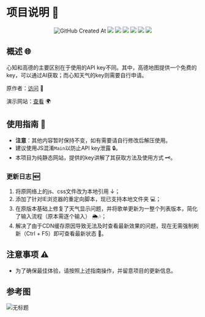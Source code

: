 # 项目说明 📝

<p align="center">
  <!-- 创建日期 --><img alt="GitHub Created At" src="https://img.shields.io/github/created-at/xyz66882/Home?logo=github&label=%E5%88%9B%E5%BB%BA%E6%97%A5%E6%9C%9F">
  <!-- 下载量 --><a href="https://github.com/xyz66882/Home/releases"><img src="https://img.shields.io/github/downloads/xyz66882/Home/total?logo=github&label=%E4%B8%8B%E8%BD%BD%E9%87%8F"></a>
  <!-- 贡献者 --><a href="https://github.com/xyz66882/Home/graphs/contributors"><img src="https://img.shields.io/github/contributors-anon/xyz66882/Home?logo=github&label=%E8%B4%A1%E7%8C%AE%E8%80%85%E8%80%85"></a>
  <!-- 最新版本 --><a href="https://github.com/xyz66882/Home/releases/"><img src="https://img.shields.io/github/release/xyz66882/Home?logo=github&label=%E6%9C%80%E6%96%B0%E7%89%88%E6%AC%A1"></a>
  <!-- 问题数 --><a href="https://github.com/xyz66882/Home/issues"><img src="https://img.shields.io/github/issues-raw/xyz66882/Home?logo=github&label=%E9%97%AE%E9%A2%98"></a>
  <!-- 讨论数 --><a href="https://github.com/xyz66882/Home/discussions"><img src="https://img.shields.io/github/discussions/xyz66882/Home?logo=github&label=%E8%AE%A8%E8%AE%BA"></a>
  <!-- 仓库大小 --><a href="https://github.com/xyz66882/Home"><img src="https://img.shields.io/github/repo-size/xyz66882/Home?logo=github&label=%E4%BB%93%E5%BA%93%E5%A4%A7%E5%B0%8F"></a>
</p>

## 概述 🌐
心知和高德的主要区别在于使用的API key不同。其中，高德地图提供一个免费的key，可以通过AI获取；而心知天气的key则需要自行申请。

原作者：[访问](https://github.com/Edward334) 👤

演示网站：[查看](https://my.bokes.66ghz.com) 🌍

## 使用指南 🔧
- **注意**：其他内容暂时保持不变，如有需要请自行修改后解压使用。
- 建议使用JS混淆`Main`以防止API key泄露 🔒。
- 本项目为纯静态网站，提供的key讲解了其获取方法及使用方式 🗝️。

### 更新日志 🆕
1. 将原网络上的js、css文件改为本地引用 ↓；
2. 添加了针对IE浏览器的重定向脚本，现已支持本地文件夹 💻；
3. 在原版本基础上修复了天气显示问题，并将歌单更新为一整个列表版本，简化了输入流程（原本需逐个输入） 🌦️🎶；
4. 解决了由于CDN缓存原因导致无法及时查看最新效果的问题，现在无需强制刷新（Ctrl + F5）即可查看最新状态 🔄。

## 注意事项 ⚠️
- 为了确保最佳体验，请按照上述指南操作，并留意项目的更新信息。

## 参考图






![无标题](https://github.com/user-attachments/assets/a4221857-3899-4d17-9ba0-14be52c8fe93)
